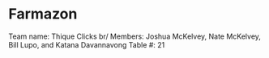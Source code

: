 # Farmazon
Team name: Thique Clicks br/ 
Members: Joshua McKelvey, Nate McKelvey, Bill Lupo, and Katana Davannavong
Table #: 21
